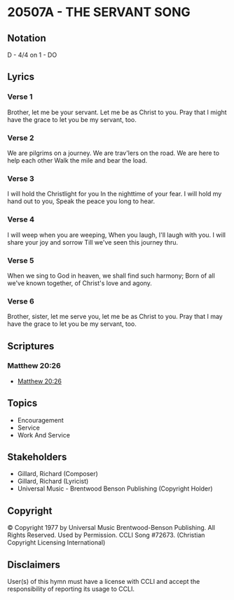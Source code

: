 # 20507A - THE SERVANT SONG

## Notation

D - 4/4 on 1 - DO

## Lyrics

### Verse 1

Brother, let me be your servant. Let me be as Christ to you. Pray that I might have the grace to let you be my servant, too.

### Verse 2

We are pilgrims on a journey. We are trav'lers on the road. We are here to help each other Walk the mile and bear the load.

### Verse 3

I will hold the Christlight for you In the nighttime of your fear. I will hold my hand out to you, Speak the peace you long to hear.

### Verse 4

I will weep when you are weeping, When you laugh, I'll laugh with you. I will share your joy and sorrow Till we've seen this journey thru.

### Verse 5

When we sing to God in heaven, we shall find such harmony; Born of all we've known together, of Christ's love and agony.

### Verse 6

Brother, sister, let me serve you, let me be as Christ to you. Pray that I may have the grace to let you be my servant, too.


## Scriptures

### Matthew 20:26

- [Matthew 20:26](https://www.biblegateway.com/passage/?search=Matthew%2020%3A26)


## Topics

- Encouragement
- Service
- Work And Service

## Stakeholders

- Gillard, Richard (Composer)
- Gillard, Richard (Lyricist)
- Universal Music - Brentwood Benson Publishing (Copyright Holder)

## Copyright

© Copyright 1977 by Universal Music Brentwood-Benson Publishing. All Rights Reserved. Used by Permission. CCLI Song #72673.
(Christian Copyright Licensing International)

## Disclaimers

User(s) of this hymn must have a license with CCLI and accept the responsibility of reporting its usage to CCLI.

